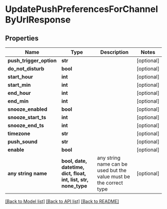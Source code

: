 # UpdatePushPreferencesForChannelByUrlResponse


## Properties
Name | Type | Description | Notes
------------ | ------------- | ------------- | -------------
**push_trigger_option** | **str** |  | [optional] 
**do_not_disturb** | **bool** |  | [optional] 
**start_hour** | **int** |  | [optional] 
**start_min** | **int** |  | [optional] 
**end_hour** | **int** |  | [optional] 
**end_min** | **int** |  | [optional] 
**snooze_enabled** | **bool** |  | [optional] 
**snooze_start_ts** | **int** |  | [optional] 
**snooze_end_ts** | **int** |  | [optional] 
**timezone** | **str** |  | [optional] 
**push_sound** | **str** |  | [optional] 
**enable** | **bool** |  | [optional] 
**any string name** | **bool, date, datetime, dict, float, int, list, str, none_type** | any string name can be used but the value must be the correct type | [optional]

[[Back to Model list]](../README.md#documentation-for-models) [[Back to API list]](../README.md#documentation-for-api-endpoints) [[Back to README]](../README.md)



